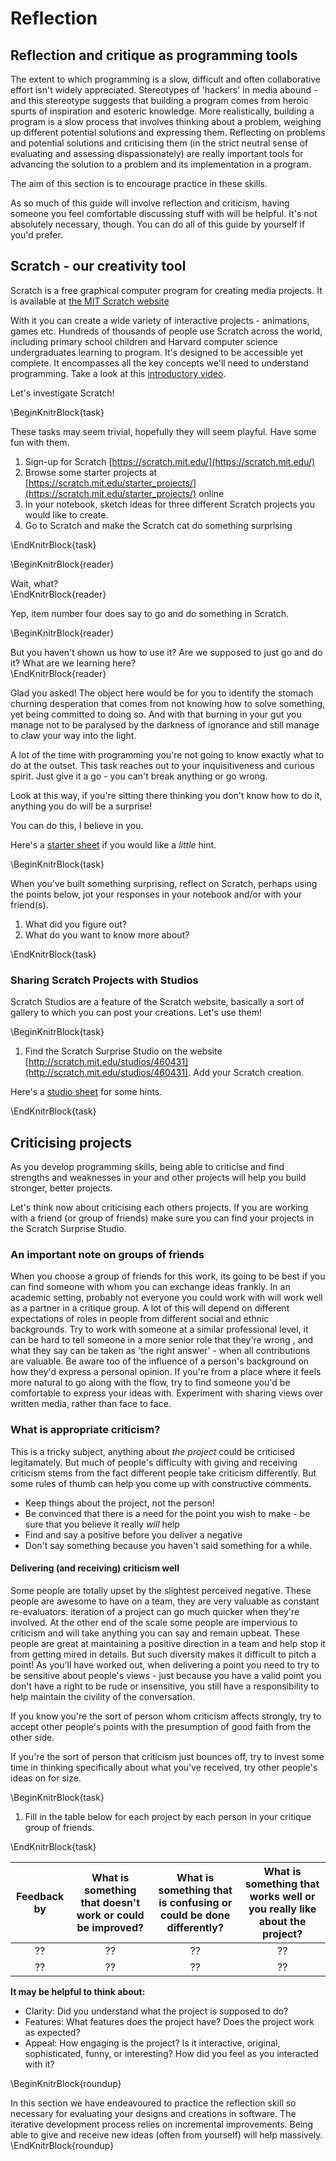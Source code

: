 # Reflection

## Reflection and critique as programming tools

The extent to which programming is a slow, difficult and often collaborative effort isn't widely appreciated. Stereotypes of 'hackers' in media abound - and this stereotype suggests that building a program comes from heroic spurts of inspiration and esoteric knowledge. More realistically, building a program is a slow process that involves thinking about a problem, weighing up different potential solutions and expressing them. Reflecting on problems and potential solutions and criticising them (in the strict neutral sense of evaluating and assessing dispassionately) are really important tools for advancing the solution to a problem and its implementation in a program.

The aim of this section is to encourage practice in these skills.  

As so much of this guide will involve reflection and criticism, having someone you feel comfortable discussing stuff with will be helpful. It's not absolutely necessary, though. You can do all of this guide by yourself if you'd prefer. 

## Scratch - our creativity tool

Scratch is a free graphical computer program for creating media projects. It is available at [the MIT Scratch website](http://scratch.mit.edu)

With it you can create a wide variety of interactive projects - animations, games etc. Hundreds of thousands of people use Scratch across the world, including primary school children and Harvard computer science undergraduates learning to program. It's designed to be accessible yet complete. It encompasses all the key concepts we'll need to understand programming. Take a look at this [introductory video](https://vimeo.com/65583694).


Let's investigate Scratch!

\BeginKnitrBlock{task}<div class="task">
These tasks may seem trivial, hopefully they will seem playful. Have some fun with them. 

  1. Sign-up for Scratch [https://scratch.mit.edu/](https://scratch.mit.edu/)
  2. Browse some starter projects at [https://scratch.mit.edu/starter_projects/](https://scratch.mit.edu/starter_projects/) online
  3. In your notebook, sketch ideas for three different Scratch projects you would like to create.
  4. Go to Scratch and make the Scratch cat do something surprising
</div>\EndKnitrBlock{task}

\BeginKnitrBlock{reader}<div class="reader"> Wait, what?</div>\EndKnitrBlock{reader}

Yep, item number four does say to go and do something in Scratch.

\BeginKnitrBlock{reader}<div class="reader">But you haven't shown us how to use it? Are we supposed to just go and do it? What are we learning here?</div>\EndKnitrBlock{reader}

Glad you asked! The object here would be for you to identify the stomach churning desperation that comes from not knowing how to solve something, yet being committed to doing so. And with that burning in your gut you manage not to be paralysed by the darkness of ignorance and still manage to claw your way into the light. 

A lot of the time with programming you're not going to know exactly what to do at the outset. This task reaches out to your inquisitiveness and curious spirit. Just give it a go - you can't break anything or go wrong.

Look at this way, if you're sitting there thinking you don't know how to do it, anything you do will be a surprise! 

You can do this, I believe in you. 

Here's a [starter sheet](worksheets/scratch_surprise.pdf) if you would like a _little_ hint.

\BeginKnitrBlock{task}<div class="task">
When you've built something surprising, reflect on Scratch, perhaps using the points below, jot your responses in your notebook and/or with your friend(s). 

  1. What did you figure out?
  2. What do you want to know more about?
</div>\EndKnitrBlock{task}

### Sharing Scratch Projects with Studios 

Scratch Studios are a feature of the Scratch website, basically a sort of gallery to which you can post your creations. Let's use them!

\BeginKnitrBlock{task}<div class="task">
  1. Find the Scratch Surprise Studio on the website [http://scratch.mit.edu/studios/460431](http://scratch.mit.edu/studios/460431). Add your Scratch creation.

Here's a [studio sheet](worksheets/scratch_studio.pdf) for some hints.
</div>\EndKnitrBlock{task}

## Criticising projects

As you develop programming skills, being able to criticise and find strengths and weaknesses in your and other projects will help you build stronger, better projects.  

Let's think now about criticising each others projects. If you are working with a friend (or group of friends) make sure you can find your projects in the Scratch Surprise Studio. 
### An important note on groups of friends

When you choose a group of friends for this work, its going to be best if you can find someone with whom you can exchange ideas frankly. In an academic setting, probably not everyone you could work with will work well as a partner in a critique group. A lot of this will depend on different expectations of roles in people from different social and ethnic backgrounds. Try to work with someone at a similar professional level, it can be hard to tell someone in a more senior role that they're wrong , and what they say can be taken as 'the right answer' - when all contributions are valuable. Be aware too of the influence of a person's background on how they'd express a personal opinion. If you're from a place where it feels more natural to go along with the flow, try to find someone you'd be comfortable to express your ideas with. Experiment with sharing views over written media, rather than face to face. 


### What is appropriate criticism?

This is a tricky subject, anything about _the project_ could be criticised legitamately. But much of people's difficulty with giving and receiving criticism stems from the fact different people take criticism differently. But some rules of thumb can help you come up with constructive comments.

* Keep things about the project, not the person!
* Be convinced that there is a need for the point you wish to make - be sure that you believe it really _will_ help
* Find and say a positive before you deliver a negative
* Don't say something because you haven't said something for a while.

#### Delivering (and receiving) criticism well

Some people are totally upset by the slightest perceived negative. These people are awesome to have on a team, they are very valuable as constant re-evaluators: iteration of a project can go much quicker when they're involved. At the other end of the scale some people are impervious to criticism and will take anything you can say and remain upbeat. These people are great at maintaining a positive direction in a team and help stop it from getting mired in details. But such diversity makes it difficult to pitch a point! As you'll have worked out, when delivering a point you need to try to be sensitive about people's views - just because you have a valid point you don't have a right to be rude or insensitive, you still have a responsibility to help maintain the civility of the conversation. 

If you know you're the sort of person whom criticism affects strongly, try to accept other people's points with the presumption of good faith from the other side. 

If you're the sort of person that criticism just bounces off, try to invest some time in thinking specifically about what you've received, try other people's ideas on for size.

\BeginKnitrBlock{task}<div class="task">
  1. Fill in the table below for each project by each person in your critique group of friends.
</div>\EndKnitrBlock{task}


| Feedback by | What is something that doesn't work or could be improved? | What is something that is confusing or could be done differently? | What is something that works well or you really like about the project? |
|:-----------:|:---------------------------------------------------------:|:-----------------------------------------------------------------:|:-----------------------------------------------------------------------:|
|     ??      |                            ??                             |                                ??                                 |                                   ??                                    |
|     ??      |                            ??                             |                                ??                                 |                                   ??                                    |

**It may be helpful to think about:**

* Clarity: Did you understand what the project is supposed to do?
* Features: What features does the project have? Does the project work as expected?
* Appeal: How engaging is the project? Is it interactive, original, sophisticated, funny, or interesting? How did you feel as you interacted with it?

\BeginKnitrBlock{roundup}<div class="roundup">In this section we have endeavoured to practice the reflection skill so necessary for evaluating your designs and creations in software. The iterative development process relies on incremental improvements. Being able to give and receive new ideas (often from yourself) will help massively. </div>\EndKnitrBlock{roundup}


